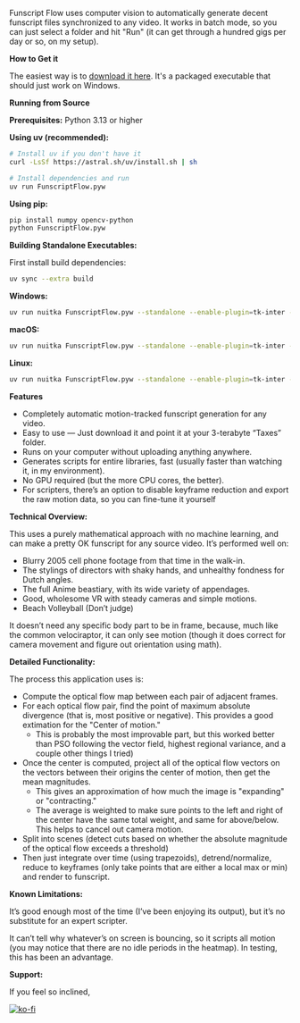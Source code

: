 Funscript Flow uses computer vision to automatically generate decent funscript files synchronized to any video. It works in batch mode, so you can just select a folder and hit "Run" (it can get through a hundred gigs per day or so, on my setup).

**How to Get it**

The easiest way is to [download it here](https://github.com/Funscript-Flow/Funscript-Flow/releases). It's a packaged executable that should just work on Windows.

**Running from Source**

**Prerequisites:** Python 3.13 or higher

**Using uv (recommended):**
```bash
# Install uv if you don't have it
curl -LsSf https://astral.sh/uv/install.sh | sh

# Install dependencies and run
uv run FunscriptFlow.pyw
```

**Using pip:**
```bash
pip install numpy opencv-python
python FunscriptFlow.pyw
```

**Building Standalone Executables:**

First install build dependencies:
```bash
uv sync --extra build
```

**Windows:**
```bash
uv run nuitka FunscriptFlow.pyw --standalone --enable-plugin=tk-inter --windows-disable-console --windows-icon-from-ico=icon.ico
```

**macOS:**
```bash
uv run nuitka FunscriptFlow.pyw --standalone --enable-plugin=tk-inter --macos-create-app-bundle --macos-app-icon=icon.png
```

**Linux:**
```bash
uv run nuitka FunscriptFlow.pyw --standalone --enable-plugin=tk-inter --linux-icon=icon.png
```

**Features**
* Completely automatic motion-tracked funscript generation for any video.
* Easy to use — Just download it and point it at your 3-terabyte “Taxes” folder.
* Runs on your computer without uploading anything anywhere.
* Generates scripts for entire libraries, fast (usually faster than watching it, in my environment).
* No GPU required (but the more CPU cores, the better).
* For scripters, there’s an option to disable keyframe reduction and export the raw motion data, so you can fine-tune it yourself

**Technical Overview:**

This uses a purely mathematical approach with no machine learning, and can make a pretty OK funscript for any source video. It’s performed well on:

* Blurry 2005 cell phone footage from that time in the walk-in.
* The stylings of directors with shaky hands, and unhealthy fondness for Dutch angles.
* The full Anime beastiary, with its wide variety of appendages.
* Good, wholesome VR with steady cameras and simple motions.
* Beach Volleyball (Don’t judge)

It doesn’t need any specific body part to be in frame, because, much like the common velociraptor, it can only see motion (though it does correct for camera movement and figure out orientation using math).

**Detailed Functionality:**

The process this application uses is:

* Compute the optical flow map between each pair of adjacent frames.
* For each optical flow pair, find the point of maximum absolute divergence (that is, most positive or negative). This provides a good extimation for the "Center of motion."
    * This is probably the most improvable part, but this worked better than PSO following the vector field, highest regional variance, and a couple other things I tried)
* Once the center is computed, project all of the optical flow vectors on the vectors between their origins the center of motion, then get the mean magnitudes.
    * This gives an approximation of how much the image is "expanding" or "contracting." 
    * The average is weighted to make sure points to the left and right of the center have the same total weight, and same for above/below. This helps to cancel out camera motion.
* Split into scenes (detect cuts based on whether the absolute magnitude of the optical flow exceeds a threshold)
* Then just integrate over time (using trapezoids), detrend/normalize, reduce to keyframes (only take points that are either a local max or min) and render to funscript. 

**Known Limitations:**

It’s good enough most of the time (I’ve been enjoying its output), but it’s no substitute for an expert scripter.

It can’t tell why whatever’s on screen is bouncing, so it scripts all motion (you may notice that there are no idle periods in the heatmap). In testing, this has been an advantage.

**Support:**

If you feel so inclined,

[![ko-fi](https://ko-fi.com/img/githubbutton_sm.svg)](https://ko-fi.com/N4N61E7FKC)
